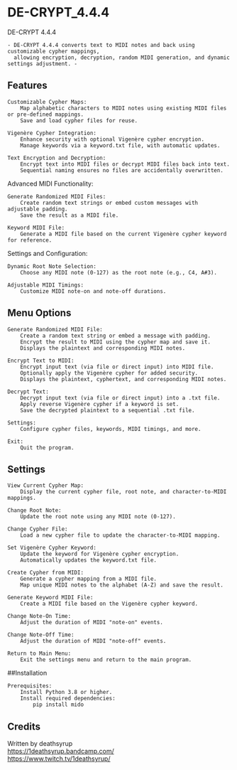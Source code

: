 # DE-CRYPT_4.4.4

DE-CRYPT 4.4.4

    - DE-CRYPT 4.4.4 converts text to MIDI notes and back using customizable cypher mappings, 
      allowing encryption, decryption, random MIDI generation, and dynamic settings adjustment. -

## Features

    Customizable Cypher Maps:
        Map alphabetic characters to MIDI notes using existing MIDI files or pre-defined mappings.
        Save and load cypher files for reuse.

    Vigenère Cypher Integration:
        Enhance security with optional Vigenère cypher encryption.
        Manage keywords via a keyword.txt file, with automatic updates.

    Text Encryption and Decryption:
        Encrypt text into MIDI files or decrypt MIDI files back into text.
        Sequential naming ensures no files are accidentally overwritten.

Advanced MIDI Functionality:

    Generate Randomized MIDI Files:
        Create random text strings or embed custom messages with adjustable padding.
        Save the result as a MIDI file.

    Keyword MIDI File:
        Generate a MIDI file based on the current Vigenère cypher keyword for reference.

Settings and Configuration:

    Dynamic Root Note Selection:
        Choose any MIDI note (0-127) as the root note (e.g., C4, A#3).

    Adjustable MIDI Timings:
        Customize MIDI note-on and note-off durations.

## Menu Options

    Generate Randomized MIDI File:
        Create a random text string or embed a message with padding.
        Encrypt the result to MIDI using the cypher map and save it.
        Displays the plaintext and corresponding MIDI notes.

    Encrypt Text to MIDI:
        Encrypt input text (via file or direct input) into MIDI file.
        Optionally apply the Vigenère cypher for added security.
        Displays the plaintext, cyphertext, and corresponding MIDI notes.

    Decrypt Text:
        Decrypt input text (via file or direct input) into a .txt file.
        Apply reverse Vigenère cypher if a keyword is set.
        Save the decrypted plaintext to a sequential .txt file.

    Settings:
        Configure cypher files, keywords, MIDI timings, and more.

    Exit:
        Quit the program.

## Settings

    View Current Cypher Map:
        Display the current cypher file, root note, and character-to-MIDI mappings.

    Change Root Note:
        Update the root note using any MIDI note (0-127).

    Change Cypher File:
        Load a new cypher file to update the character-to-MIDI mapping.

    Set Vigenère Cypher Keyword:
        Update the keyword for Vigenère cypher encryption.
        Automatically updates the keyword.txt file.

    Create Cypher from MIDI:
        Generate a cypher mapping from a MIDI file.
        Map unique MIDI notes to the alphabet (A-Z) and save the result.

    Generate Keyword MIDI File:
        Create a MIDI file based on the Vigenère cypher keyword.

    Change Note-On Time:
        Adjust the duration of MIDI "note-on" events.

    Change Note-Off Time:
        Adjust the duration of MIDI "note-off" events.

    Return to Main Menu:
        Exit the settings menu and return to the main program.

##Installation
	
	Prerequisites:
		Install Python 3.8 or higher.
		Install required dependencies:
			pip install mido

## Credits

Written by deathsyrup  
https://1deathsyrup.bandcamp.com/  
https://www.twitch.tv/1deathsyrup/
